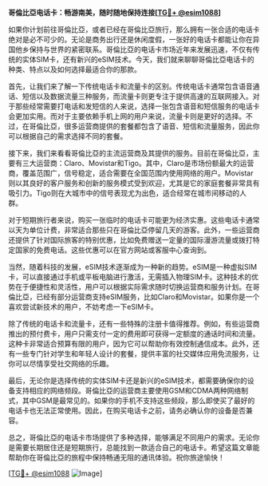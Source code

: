 **哥倫比亞电话卡：畅游南美，随时随地保持连接[[TG💪+ @esim1088](https://t.me/s/esim1088)]**

如果你计划前往哥倫比亞，或者已经在哥倫比亞旅行，那么拥有一张合适的电话卡绝对是必不可少的。无论是商务出行还是休闲度假，一张好的电话卡都能让你在异国他乡保持与世界的紧密联系。哥倫比亞的电话卡市场近年来发展迅速，不仅有传统的实体SIM卡，还有新兴的eSIM技术。今天，我们就来聊聊哥倫比亞电话卡的种类、特点以及如何选择最适合你的那款。

首先，让我们来了解一下传统电话卡和流量卡的区别。传统电话卡通常包含语音通话、短信以及数据流量三种服务，而流量卡则更专注于提供高速的互联网接入。对于那些经常需要打电话和发短信的人来说，选择一张包含语音和短信服务的电话卡会更加实用。而对于主要依赖手机上网的用户来说，流量卡则是更好的选择。不过，在哥倫比亞，很多运营商提供的套餐都包含了语音、短信和流量服务，因此你可以根据自己的需求选择不同的套餐。

接下来，我们来看看哥倫比亞的主流运营商及其提供的服务。目前在哥倫比亞，主要有三大运营商：Claro、Movistar和Tigo。其中，Claro是市场份额最大的运营商，覆盖范围广，信号稳定，适合需要在全国范围内使用网络的用户。Movistar则以其良好的客户服务和创新的服务模式受到欢迎，尤其是它的家庭套餐非常具有吸引力。Tigo则在大城市中的信号表现尤为出色，适合经常在城市间移动的人群。

对于短期旅行者来说，购买一张临时的电话卡可能更为经济实惠。这些电话卡通常以天为单位计费，非常适合那些只在哥倫比亞停留几天的游客。此外，一些运营商还提供了针对国际旅客的特别优惠，比如免费赠送一定量的国际漫游流量或拨打特定国家的免费电话。这些优惠可以在官方网站或客服中心查询到。

当然，随着科技的发展，eSIM技术逐渐成为一种新的趋势。eSIM是一种虚拟SIM卡，可以直接通过手机或平板电脑进行激活，无需插入物理SIM卡。这种技术的优势在于便捷性和灵活性，用户可以根据实际需求随时切换运营商和服务计划。在哥倫比亞，已经有部分运营商支持eSIM服务，比如Claro和Movistar。如果你是一个喜欢尝试新技术的用户，不妨考虑一下eSIM卡。

除了传统的电话卡和流量卡，还有一些特殊的注册卡值得推荐。例如，有些运营商推出的预付费卡，用户只需支付一定的费用即可获得一定额度的通话时间和流量。这种卡非常适合预算有限的用户，因为它可以帮助你有效控制通信成本。此外，还有一些专门针对学生和年轻人设计的套餐，提供丰富的社交媒体应用免流服务，让你可以尽情享受社交网络的乐趣。

最后，无论你是选择传统的实体SIM卡还是新兴的eSIM技术，都需要确保你的设备支持相应的网络频段。哥倫比亞的运营商主要使用GSM和CDMA两种网络制式，其中GSM是最常见的。如果你的手机不支持这些频段，那么即使买了最好的电话卡也无法正常使用。因此，在购买电话卡之前，请务必确认你的设备是否兼容。

总之，哥倫比亞的电话卡市场提供了多种选择，能够满足不同用户的需求。无论你是需要长期居住还是短期旅行，总能找到一款适合自己的电话卡。希望这篇文章能帮助你在哥倫比亞的旅程中保持畅通无阻的通讯体验。祝你旅途愉快！

[[TG💪+ @esim1088](https://t.me/s/esim1088) ![Image](https://i.postimg.cc/4NQfJmqS/Snipaste-2025-05-13-00-14-12.png)]